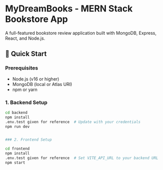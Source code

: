 # MyDreamBooks - MERN Stack Bookstore App

A full-featured bookstore review application built with MongoDB, Express, React, and Node.js.

## 🚀 Quick Start

### Prerequisites
- Node.js (v16 or higher)
- MongoDB (local or Atlas URI)
- npm or yarn

### 1. Backend Setup
```bash
cd backend
npm install
.env.test given for reference  # Update with your credentials
npm run dev


### 2. Frontend Setup

cd frontend
npm install
.env.test given for reference  # Set VITE_API_URL to your backend URL
npm start